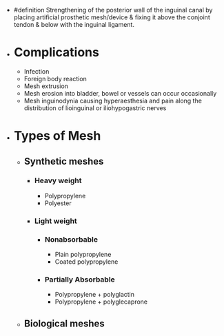 - #definition Strengthening of the posterior wall of the inguinal canal by placing artificial prosthetic mesh/device & fixing it above the conjoint tendon & below with the inguinal ligament.
- # Complications
	- Infection
	- Foreign body reaction
	- Mesh extrusion
	- Mesh erosion into bladder, bowel or vessels can occur occasionally
	- Mesh inguinodynia causing hyperaesthesia and pain along the distribution of lioinguinal or iliohypogastric nerves
- # Types of Mesh
	- ## Synthetic meshes
		- ### Heavy weight
			- Polypropylene
			- Polyester
		- ### Light weight
			- ### Nonabsorbable
				- Plain polypropylene
				- Coated polypropylene
			- ### Partially Absorbable
				- Polypropylene + polyglactin
				- Polypropylene + polyglecaprone
	- ## Biological meshes